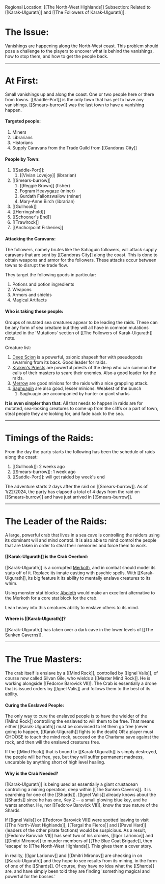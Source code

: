 Regional Location: [[The North-West Highlands]]
Subsection: Related to [[Karak-Ulgurath]] and [[The Followers of Karak-Ulgurath]].
# The Issue:
Vanishings are happening along the North-West coast. This problem should pose a challenge to the players to uncover what is behind the vanishings, how to stop them, and how to get the people back. 

___
# At First:
Small vanishings up and along the coast. One or two people here or there from towns. [[Saddle-Port]] is the only town that has yet to have any vanishings. [[Smears-burrow]] was the last town to have a vanishing happen. 
#### Targeted people:
1. Miners
1. Librarians
2. Historians
3. Supply Caravans from the Trade Guild from [[Gandoras City]]
#### People by Town:
1. [[Saddle-Port]]:
	1. [[Vivian Lovejoy]] (librarian)
2. [[Smears-burrow]]
	1. [[Reggie Brown]] (fisher)
	2. Fogram Heavygaze (miner) 
	3. Gurdath Fallonswallow (miner)
	4. Mary-Anne Birch (librarian) 
3. [[Gullhook]]
4. [[Herringshold]]
5. [[Schooner's End]]
6. [[Trawlrock]]
7. [[Anchorpoint Fisheries]]
#### Attacking the Caravans:
The followers, namely brutes like the Sahaguin followers, will attack supply caravans that are sent by [[Gandoras City]] along the coast. This is done to obtain weapons and armor for the followers. These attacks occur between towns to disrupt the trade flow.

They target the following goods in particular:
1. Potions and potion ingredients
2. Weapons
3. Armors and shields
4. Magical Artifacts
#### Who is taking these people:
Groups of mutated sea creatures appear to be leading the raids. These can be any form of sea creature but they will all have in common mutations dictated in the 'Mutations' section of [[The Followers of Karak-Ulgurath]] note.

Creature list:
1. [Deep Scion](https://5e.tools/bestiary/deep-scion-vgm.html) is a powerful, psionic shapeshifter with pseudopods swarming from its back. Good leader for raids.
2. [Kraken's Priests](https://dr-eigenvalue.github.io/bestiary/creature/kraken-priest) are powerful priests of the deep who can summon the calls of their masters to scare their enemies. Also a good leader for the raids.
3. [Merrow](https://www.dndbeyond.com/monsters/16956-merrow) are good minions for the raids with a nice grappling attack.
4. [Saghuagin](https://roll20.net/compendium/dnd5e/Sahuagin#content) are also good, lesser minions. Weakest of the bunch
	1. Saghuagin are accompanied by hunter or giant sharks

**It is even simpler than that:**
All that needs to happen in raids are for mutated, sea-looking creatures to come up from the cliffs or a part of town, steal people they are looking 
for, and fade back to the sea. 

_ _ __
# Timings of the Raids:
From the day the party starts the following has been the schedule of raids along the coast:
1. [[Gullhook]]: 2 weeks ago
2. [[Smears-burrow]]: 1 week ago
3. [[Saddle-Port]]: will get raided by week's end

The adventure starts 2 days after the raid on [[Smears-burrow]]. As of 1/22/2024, the party has elapsed a total of 4 days from the raid on [[Smears-burrow]] and have just arrived in [[Smears-burrow]].

___
# The Leader of the Raids:
A large, powerful crab that lives in a sea cave is controlling the raiders using its dominant will and mind control. It is also able to mind control the people that are taken in order to steal their memories and force them to work.
#### [[Karak-Ulgurath]] is the Crab Overlord:
[[Karak-Ulgurath]] is a corrupted [Merkoth](https://dr-eigenvalue.github.io/bestiary/creature/morkoth), and in combat should model its stats off of it. Replace its innate casting with psychic spells. With [[Karak-Ulgurath]], its big feature it its ability to mentally enslave creatures to its whim.

Using monster stat blocks: [Aboleth](https://dr-eigenvalue.github.io/bestiary/creature/aboleth) would make an excellent alternative to the Merkoth for a core stat block for the crab.

Lean heavy into this creatures ability to enslave others to its mind.
#### Where is [[Karak-Ulgurath]]?
[[Karak-Ulgurath]] has taken over a dark cave in the lower levels of [[The Sunken Caverns]]. 

___
# The True Masters:
The crab itself is enslave by a [[Mind Rock]], controlled by [[Ignel Valis]], of course now called Silvan Gile, who wields a [[Master Mind Rock]]. He is working alongside [[Fedorov Barovick VII]]. The Crab is essentially a drone that is issued orders by [[Ignel Valis]] and follows them to the best of its ability. 
#### Curing the Enslaved People:
The only way to cure the enslaved people is to have the wielder of the [[Mind Rock]] controlling the enslaved to will them to be free. That means either [[Karak-Ulgurath]] must be convinced to let them go free (never going to happen, [[Karak-Ulgurath]] fights to the death) OR a player must CHOOSE to touch the mind rock, succeed on the Charisma save against the rock, and then will the enslaved creatures free. 

If the [[Mind Rock]] that is bound to [[Karak-Ulgurath]] is simply destroyed, the people will be free, yes, but they will suffer permanent madness, uncurable by anything short of high level healing. 
#### Why is the Crab Needed?
[[Karak-Ulgurath]] is being used as essentially a giant crustacean controlling a mining operation, deep within [[The Sunken Caverns]]. It is searching for one of the [[Shards]]. [[Ignel Valis]] already knows about the [[Shards]] since he has one, Key 2 -- a small glowing blue key, and he wants another. He, nor [[Fedorov Barovick VII]], know the true nature of the Shards. 

If [[Ignel Valis]] or [[Fedorov Barovick VII]] were spotted leaving to visit [[The North-West Highlands]], [[Tergal the Fierce]] and [[Pavel Hard]] (leaders of the other pirate factions) would be suspicious. As a result, [[Fedorov Barovick VII]] has sent two of his cronies, [[Igor Larionov]] and [[Dmitri Mironov]] to murder members of [[The Blue Coat Brigade]], then 'escape' to [[The North-West Highlands]]. This gives them a cover story.

in reality, [[Igor Larionov]] and [[Dmitri Mironov]] are checking in on [[Karak-Ulgurath]] and they hope to see results from its mining, in the form of one of the [[Shards]]. Of course, they have no idea what the [[Shards]] are, and have simply been told they are finding 'something magical and powerful for the bosses.'